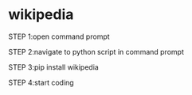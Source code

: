 # wikipedia

STEP 1:open command prompt

STEP 2:navigate to python script in command prompt

STEP 3:pip install wikipedia

STEP 4:start coding

